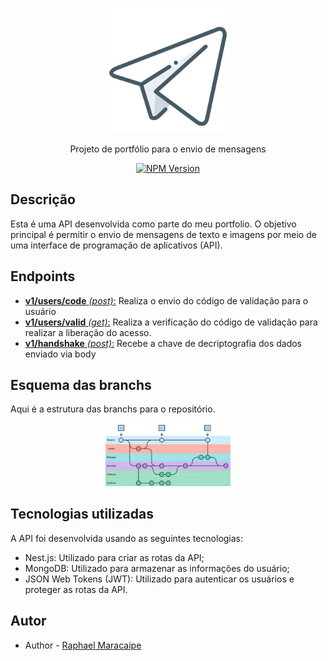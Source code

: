 <p align="center">
  <img src="./docs/imgs/icon_app.png" width="200" />
</p>
  <p align="center">Projeto de portfólio para o envio de mensagens</p>
    <p align="center">
<a href="https://www.npmjs.com/~nestjscore" target="_blank"><img src="https://img.shields.io/npm/v/@nestjs/core.svg" alt="NPM Version" /></a>
</p>
  <!--[![Backers on Open Collective](https://opencollective.com/nest/backers/badge.svg)](https://opencollective.com/nest#backer)
  [![Sponsors on Open Collective](https://opencollective.com/nest/sponsors/badge.svg)](https://opencollective.com/nest#sponsor)-->

## Descrição

Esta é uma API desenvolvida como parte do meu portfolio. O objetivo principal é permitir o envio de mensagens de texto e imagens por meio de uma interface de programação de aplicativos (API).

## Endpoints
- [**v1/users/code** *(post)*:](./docs/user-send-code.md "**v1/users/code** *(post)*:") Realiza o envio do código de validação para o usuário
- [**v1/users/valid** *(get)*:](./docs/user-valid-code.md "**v1/users/valid** *(get)*:") Realiza a verificação do código de validação para realizar a liberação do acesso.
- [**v1/handshake** *(post)*:](./docs/handshake.md "**v1/handshake** *(post)*:") Recebe a chave de decriptografia dos dados enviado via body

## Esquema das branchs
Aqui é a estrutura das branchs para o repositório.
<p align="center">
  <img src="./docs/imgs/gitflow_completo.png" width="200" />
</p>

## Tecnologias utilizadas

A API foi desenvolvida usando as seguintes tecnologias:
-  Nest.js:  Utilizado para criar as rotas da API;
- MongoDB: Utilizado para armazenar as informações do usuário;
- JSON Web Tokens (JWT): Utilizado para autenticar os usuários e proteger as rotas da API.

## Autor

- Author - [Raphael Maracaipe](https://www.linkedin.com/in/raphaelmaracaipe)
